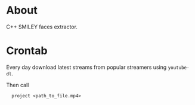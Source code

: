 # About

C++ SMILEY faces extractor.

# Crontab

Every day download latest streams from popular streamers using `youtube-dl`.

Then call

```
  project <path_to_file.mp4>
```
